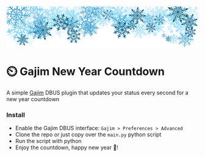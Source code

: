 ![](assets/snow.png)

# ⏲️ Gajim New Year Countdown
A simple [Gajim](https://gajim.org) DBUS plugin that updates your status every second for a new year countdown

### Install
- Enable the Gajim DBUS interface: `Gajim > Preferences > Advanced`
- Clone the repo or just copy over the `main.py` python script 
- Run the script with python 
- Enjoy the countdown, happy new year 🥳!
